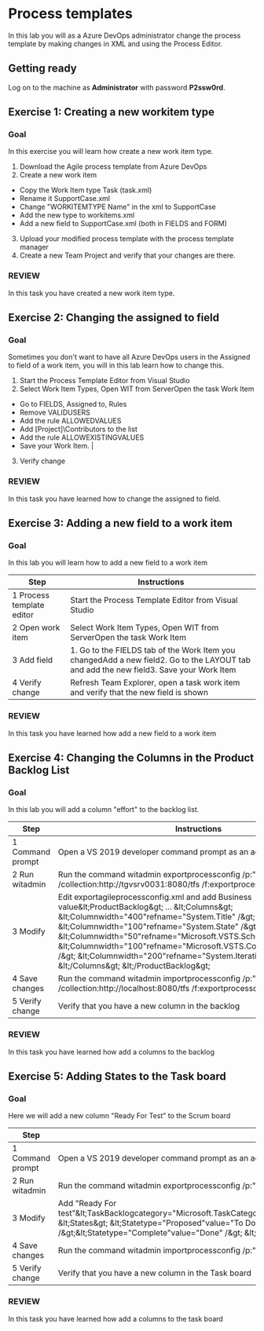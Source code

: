 # Process templates

In this lab you will as a Azure DevOps administrator change the process template by making changes in XML and using the Process Editor.


## Getting ready

Log on to the machine as **Administrator** with password **P2ssw0rd**.


## Exercise 1: Creating a new workitem type

### Goal 
In this exercise you will learn how create a new work item type. 

1. Download the Agile process template from Azure DevOps
2. Create a new work item 
* Copy the Work Item type Task (task.xml)
* Rename it SupportCase.xml
* Change "WORKITEMTYPE Name" in the xml to SupportCase
* Add the new type to workitems.xml
* Add a new field to  SupportCase.xml (both in FIELDS and FORM)
3. Upload your modified process template with the process template manager 
4. Create a new Team Project and verify that your changes are there. 

### REVIEW 
In this task you have created a new work item type. 

## Exercise 2: Changing the assigned to field

### Goal 
Sometimes you don't want to have all Azure DevOps users in the Assigned to field of a work item, you will in this lab learn how to change this. 


1. Start the Process Template Editor from Visual Studio  
2. Select Work Item Types, Open WIT from ServerOpen the task Work Item 
* Go to FIELDS, Assigned to, Rules
* Remove VALIDUSERS
* Add the rule ALLOWEDVALUES
* Add [Project]\Contributors to the list
* Add the rule ALLOWEXISTINGVALUES 
* Save your Work Item. |
3. Verify change 

### REVIEW 
In this task you have learned how to change the assigned to field. 


## Exercise 3: Adding a new field to a work item

### Goal 
In this lab you will learn how to add a new field to a work item 

| Step | Instructions |
| --- | --- |
| 1 Process template editor | Start the Process Template Editor from Visual Studio  |
| 2 Open work item | Select Work Item Types, Open WIT from ServerOpen the task Work Item |
| 3 Add field | 1. Go to the FIELDS tab of the Work Item you changedAdd a new field2. Go to the LAYOUT tab and add the new field3. Save your Work Item |
| 4 Verify change | Refresh Team Explorer, open a task work item and verify that the new field is shown |

### REVIEW 
In this task you have learned how add a new field to a work item 

## Exercise 4: Changing the Columns in the Product Backlog List

### Goal 
In this lab you will add a column &quot;effort&quot; to the backlog list. 

| Step | Instructions |
| --- | --- |
| 1 Command prompt | Open a VS 2019 developer command prompt as an administrator |
| 2 Run witadmin | Run the command witadmin exportprocessconfig /p:&quot; **myProject**&quot; /collection:http://tgvsrv0031:8080/tfs /f:exportprocessconfig.xml |
| 3 Modify | Edit exportagileprocessconfig.xml and add Business value\&lt;ProductBacklog\&gt;    ...    \&lt;Columns\&gt;      \&lt;Columnwidth=&quot;400&quot;refname=&quot;System.Title&quot; /\&gt;      \&lt;Columnwidth=&quot;100&quot;refname=&quot;System.State&quot; /\&gt;      \&lt;Columnwidth=&quot;50&quot;refname=&quot;Microsoft.VSTS.Scheduling.Effort&quot; /\&gt;      \&lt;Columnwidth=&quot;100&quot;refname=&quot;Microsoft.VSTS.Common.BusinessValue&quot; /\&gt;      \&lt;Columnwidth=&quot;200&quot;refname=&quot;System.IterationPath&quot; /\&gt;    \&lt;/Columns\&gt;  \&lt;/ProductBacklog\&gt;  |
| 4 Save changes | Run the command witadmin importprocessconfig /p:&quot; **myproject**&quot; /collection:http://localhost:8080/tfs /f:exportprocessconfig.xml |
| 5 Verify change | Verify that you have a new column in the backlog  |

### REVIEW 
In this task you have learned how add a columns to the backlog 

## Exercise 5: Adding States to the Task board

### Goal 
Here we will add a new column &quot;Ready For Test&quot; to the Scrum board 

| Step | Instructions |
| --- | --- |
| 1 Command prompt | Open a VS 2019 developer command prompt as an administrator |
| 2 Run witadmin | Run the command witadmin exportprocessconfig /p:&quot; **myProject**&quot; /collection:http://tgvsrv0031:8080/tfs /f:exportprocessconfig.xml |
| 3 Modify | Add &quot;Ready For test&quot;\&lt;TaskBacklogcategory=&quot;Microsoft.TaskCategory&quot;parent=&quot;Microsoft.RequirementCategory&quot;pluralName=&quot;Tasks&quot;singularName=&quot;Task&quot;workItemCountLimit=&quot;1000&quot;\&gt;…    \&lt;States\&gt;      \&lt;Statetype=&quot;Proposed&quot;value=&quot;To Do&quot; /\&gt;      \&lt;Statetype=&quot;InProgress&quot;value=&quot;In Progress&quot; /\&gt;      \&lt;Statetype=&quot;InProgress&quot;value=&quot;Ready for Test&quot; /\&gt;\&lt;Statetype=&quot;Complete&quot;value=&quot;Done&quot; /\&gt; \&lt;/States\&gt; |
| 4 Save changes | Run the command witadmin importprocessconfig /p:&quot; **myproject**&quot; /collection:http://localhost:8080/tfs /f:exportprocessconfig.xml |
| 5 Verify change | Verify that you have a new column in the Task board  |

### REVIEW 
In this task you have learned how add a columns to the task board 

